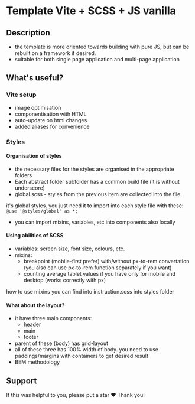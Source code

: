 # Template Vite + SCSS + JS vanilla

## Description

- the template is more oriented towards building with pure JS, but can be rebuilt on a framework if desired.
- suitable for both single page application and multi-page application

## What's useful?

### Vite setup

- image optimisation
- componentisation with HTML
- auto-update on html changes
- added aliases for convenience

### Styles

#### Organisation of styles

- the necessary files for the styles are organised in the appropriate folders
- Each abstract folder subfolder has a common build file (it is without underscore)
- global.scss - styles from the previous item are collected into the file. 

it's global styles. you just need it to import into each style file with these: 
`@use '@styles/global' as *;`

- you can import mixins, variables, etc into components also locally

#### Using abilities of SCSS

- variables: screen size, font size, colours, etc.
- mixins:
	- breakpoint (mobile-first prefer)  with/without px-to-rem convertation (you also can use px-to-rem function separately if you want)
	- counting average tablet values if you have only for mobile and desktop (works correctly with px)
 
 how to use mixins you can find into instruction.scss into styles folder

#### What about the layout?

- it have three main components: 
	- header
	- main
	- footer
- parent of these (body) has grid-layout
- all of these three has 100% width of  body. you need to use paddings/margins with containers to get desired result
- BEM methodology

## Support

If this was helpful to you, please put a star ❤
Thank you!